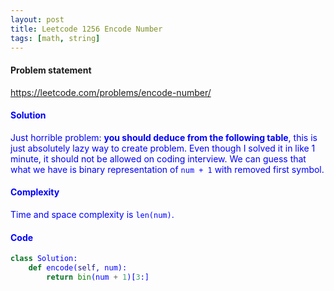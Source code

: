 ```yaml
---
layout: post
title: Leetcode 1256 Encode Number
tags: [math, string]
---
```


#### Problem statement

<a href="https://leetcode.com/problems/encode-number/"> <font color = blue>https://leetcode.com/problems/encode-number/

#### Solution
Just horrible problem: **you should deduce from the following table**, this is just absolutely lazy way to create problem. Even though I solved it in like 1 minute, it should not be allowed on coding interview. We can guess that what we have is binary representation of `num + 1` with removed first symbol.

#### Complexity
Time and space complexity is `len(num)`.

#### Code
```python
class Solution:
    def encode(self, num):
        return bin(num + 1)[3:]
```

